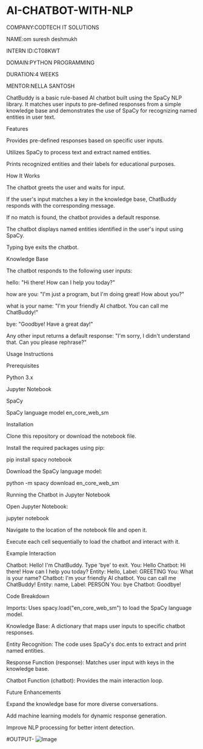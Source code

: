 # AI-CHATBOT-WITH-NLP

COMPANY:CODTECH IT SOLUTIONS

NAME:om suresh deshmukh

INTERN ID:CT08KWT

DOMAIN:PYTHON PROGRAMMING

DURATION:4 WEEKS

MENTOR:NELLA SANTOSH

ChatBuddy is a basic rule-based AI chatbot built using the SpaCy NLP library. It matches user inputs to pre-defined responses from a simple knowledge base and demonstrates the use of SpaCy for recognizing named entities in user text.

Features

Provides pre-defined responses based on specific user inputs.

Utilizes SpaCy to process text and extract named entities.

Prints recognized entities and their labels for educational purposes.

How It Works

The chatbot greets the user and waits for input.

If the user's input matches a key in the knowledge base, ChatBuddy responds with the corresponding message.

If no match is found, the chatbot provides a default response.

The chatbot displays named entities identified in the user's input using SpaCy.

Typing bye exits the chatbot.

Knowledge Base

The chatbot responds to the following user inputs:

hello: "Hi there! How can I help you today?"

how are you: "I'm just a program, but I'm doing great! How about you?"

what is your name: "I'm your friendly AI chatbot. You can call me ChatBuddy!"

bye: "Goodbye! Have a great day!"

Any other input returns a default response: "I'm sorry, I didn't understand that. Can you please rephrase?"

Usage Instructions

Prerequisites

Python 3.x

Jupyter Notebook

SpaCy

SpaCy language model en_core_web_sm

Installation

Clone this repository or download the notebook file.

Install the required packages using pip:

pip install spacy notebook

Download the SpaCy language model:

python -m spacy download en_core_web_sm

Running the Chatbot in Jupyter Notebook

Open Jupyter Notebook:

jupyter notebook

Navigate to the location of the notebook file and open it.

Execute each cell sequentially to load the chatbot and interact with it.

Example Interaction

Chatbot: Hello! I'm ChatBuddy. Type 'bye' to exit.
You: Hello
Chatbot: Hi there! How can I help you today?
Entity: Hello, Label: GREETING
You: What is your name?
Chatbot: I'm your friendly AI chatbot. You can call me ChatBuddy!
Entity: name, Label: PERSON
You: bye
Chatbot: Goodbye!

Code Breakdown

Imports: Uses spacy.load("en_core_web_sm") to load the SpaCy language model.

Knowledge Base: A dictionary that maps user inputs to specific chatbot responses.

Entity Recognition: The code uses SpaCy's doc.ents to extract and print named entities.

Response Function (response): Matches user input with keys in the knowledge base.

Chatbot Function (chatbot): Provides the main interaction loop.

Future Enhancements

Expand the knowledge base for more diverse conversations.

Add machine learning models for dynamic response generation.

Improve NLP processing for better intent detection.

#OUTPUT-
![Image](https://github.com/user-attachments/assets/ca24500a-fde4-40be-bd65-c60b7b61ed59)
